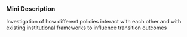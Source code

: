 ### Mini Description

Investigation of how different policies interact with each other and with existing institutional frameworks to influence transition outcomes
